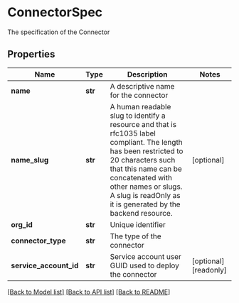 # ConnectorSpec

The specification of the Connector
## Properties
Name | Type | Description | Notes
------------ | ------------- | ------------- | -------------
**name** | **str** | A descriptive name for the connector | 
**name_slug** | **str** | A human readable slug to identify a resource and that is rfc1035 label compliant. The length has been restricted to 20 characters such that this name can be concatenated with other names or slugs. A slug is readOnly as it is generated by the backend resource.  | [optional] 
**org_id** | **str** | Unique identifier | 
**connector_type** | **str** | The type of the connector | 
**service_account_id** | **str** | Service account user GUID used to deploy the connector | [optional] [readonly] 

[[Back to Model list]](../README.md#documentation-for-models) [[Back to API list]](../README.md#documentation-for-api-endpoints) [[Back to README]](../README.md)



